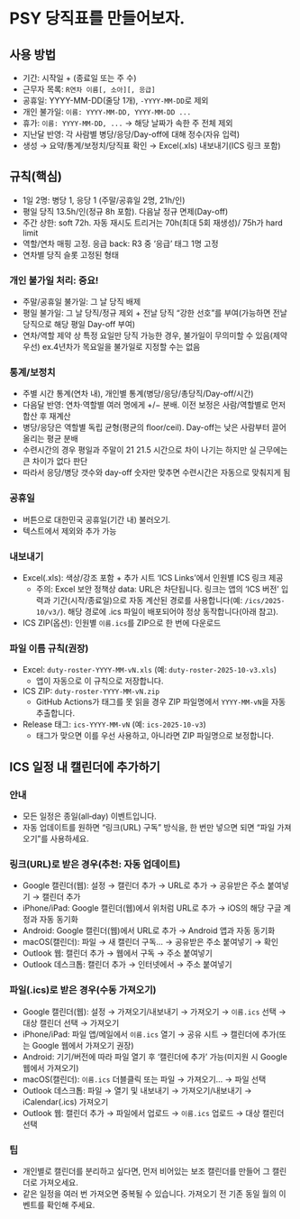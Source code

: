 # PSY 당직표를 만들어보자. 

## 사용 방법
- 기간: 시작일 + (종료일 또는 주 수)
- 근무자 목록: `R연차 이름[, 소아][, 응급]`
- 공휴일: YYYY-MM-DD(줄당 1개), `-YYYY-MM-DD`로 제외
- 개인 불가일: `이름: YYYY-MM-DD, YYYY-MM-DD ...`
- 휴가: `이름: YYYY-MM-DD, ...` → 해당 날짜가 속한 주 전체 제외
- 지난달 반영: 각 사람별 병당/응당/Day-off에 대해 정수(자유 입력)
- 생성 → 요약/통계/보정치/당직표 확인 → Excel(.xls) 내보내기(ICS 링크 포함)

## 규칙(핵심)
- 1일 2명: 병당 1, 응당 1 (주말/공휴일 2명, 21h/인)
- 평일 당직 13.5h/인(정규 8h 포함). 다음날 정규 면제(Day-off)
- 주간 상한: soft 72h. 자동 재시도 트리거는 70h(최대 5회 재생성)/ 75h가 hard limit
- 역할/연차 매핑 고정. 응급 back: R3 중 ‘응급’ 태그 1명 고정
- 연차별 당직 슬롯 고정된 형태

### 개인 불가일 처리: 중요! 
- 주말/공휴일 불가일: 그 날 당직 배제
- 평일 불가일: 그 날 당직/정규 제외 + 전날 당직 “강한 선호”를 부여(가능하면 전날 당직으로 해당 평일 Day-off 부여)
- 연차/역할 제약 상 특정 요일만 당직 가능한 경우, 불가일이 무의미할 수 있음(제약 우선) ex.4년차가 목요일을 불가일로 지정할 수는 없음 

### 통계/보정치
- 주별 시간 통계(연차 내), 개인별 통계(병당/응당/총당직/Day-off/시간)
- 다음달 반영: 연차·역할별 여러 명에게 +/− 분배. 이전 보정은 사람/역할별로 먼저 합산 후 재계산
- 병당/응당은 역할별 독립 균형(평균의 floor/ceil). Day-off는 낮은 사람부터 끌어올리는 평균 분배
- 수련시간의 경우 평일과 주말이 21 21.5 시간으로 차이 나기는 하지만 실 근무에는 큰 차이가 없다 판단 
- 따라서 응당/병당 갯수와 day-off 숫자만 맞추면 수련시간은 자동으로 맞춰지게 됨 



### 공휴일
- 버튼으로 대한민국 공휴일(기간 내) 불러오기. 
- 텍스트에서 제외와 추가 가능

### 내보내기
- Excel(.xls): 색상/강조 포함 + 추가 시트 ‘ICS Links’에서 인원별 ICS 링크 제공
  - 주의: Excel 보안 정책상 data: URL은 차단됩니다. 링크는 앱의 ‘ICS 버전’ 입력과 기간(시작/종료일)으로 자동 계산된 경로를 사용합니다(예: `/ics/2025-10/v3/`). 해당 경로에 .ics 파일이 배포되어야 정상 동작합니다(아래 참고).
- ICS ZIP(옵션): 인원별 `이름.ics`를 ZIP으로 한 번에 다운로드

### 파일 이름 규칙(권장)
- Excel: `duty-roster-YYYY-MM-vN.xls` (예: `duty-roster-2025-10-v3.xls`)
  - 앱이 자동으로 이 규칙으로 저장합니다.
- ICS ZIP: `duty-roster-YYYY-MM-vN.zip`
  - GitHub Actions가 태그를 못 읽을 경우 ZIP 파일명에서 `YYYY-MM-vN`을 자동 추출합니다.
- Release 태그: `ics-YYYY-MM-vN` (예: `ics-2025-10-v3`)
  - 태그가 맞으면 이를 우선 사용하고, 아니라면 ZIP 파일명으로 보정합니다.

## ICS 일정 내 캘린더에 추가하기

### 안내
- 모든 일정은 종일(all‑day) 이벤트입니다.
- 자동 업데이트를 원하면 “링크(URL) 구독” 방식을, 한 번만 넣으면 되면 “파일 가져오기”를 사용하세요.

### 링크(URL)로 받은 경우(추천: 자동 업데이트)
- Google 캘린더(웹): 설정 → 캘린더 추가 → URL로 추가 → 공유받은 주소 붙여넣기 → 캘린더 추가
- iPhone/iPad: Google 캘린더(웹)에서 위처럼 URL로 추가 → iOS의 해당 구글 계정과 자동 동기화
- Android: Google 캘린더(웹)에서 URL로 추가 → Android 앱과 자동 동기화
- macOS(캘린더): 파일 → 새 캘린더 구독… → 공유받은 주소 붙여넣기 → 확인
- Outlook 웹: 캘린더 추가 → 웹에서 구독 → 주소 붙여넣기
- Outlook 데스크톱: 캘린더 추가 → 인터넷에서 → 주소 붙여넣기

### 파일(.ics)로 받은 경우(수동 가져오기)
- Google 캘린더(웹): 설정 → 가져오기/내보내기 → 가져오기 → `이름.ics` 선택 → 대상 캘린더 선택 → 가져오기
- iPhone/iPad: 파일 앱/메일에서 `이름.ics` 열기 → 공유 시트 → 캘린더에 추가(또는 Google 웹에서 가져오기 권장)
- Android: 기기/버전에 따라 파일 열기 후 ‘캘린더에 추가’ 가능(미지원 시 Google 웹에서 가져오기)
- macOS(캘린더): `이름.ics` 더블클릭 또는 파일 → 가져오기… → 파일 선택
- Outlook 데스크톱: 파일 → 열기 및 내보내기 → 가져오기/내보내기 → iCalendar(.ics) 가져오기
- Outlook 웹: 캘린더 추가 → 파일에서 업로드 → `이름.ics` 업로드 → 대상 캘린더 선택

### 팁
- 개인별로 캘린더를 분리하고 싶다면, 먼저 비어있는 보조 캘린더를 만들어 그 캘린더로 가져오세요.
- 같은 일정을 여러 번 가져오면 중복될 수 있습니다. 가져오기 전 기존 동일 월의 이벤트를 확인해 주세요.

